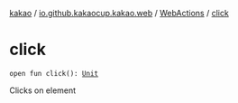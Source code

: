 [kakao](../../index.md) / [io.github.kakaocup.kakao.web](../index.md) / [WebActions](index.md) / [click](./click.md)

# click

`open fun click(): `[`Unit`](https://kotlinlang.org/api/latest/jvm/stdlib/kotlin/-unit/index.html)

Clicks on element

